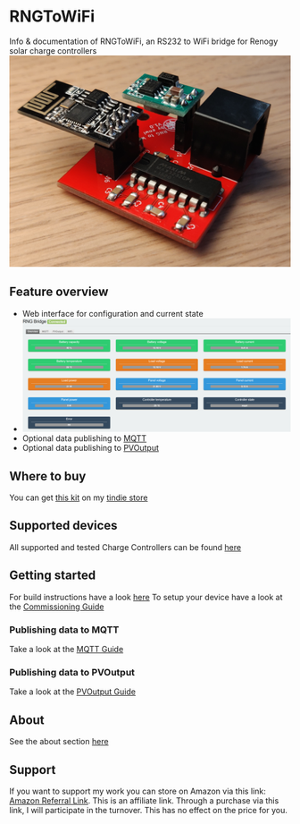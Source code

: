 # RNGToWiFi
Info &amp; documentation of RNGToWiFi, an RS232 to WiFi bridge for Renogy solar charge controllers
![pcb](https://github.com/enwi/RNGToWiFi/blob/master/images/populated_pcb.jpg)

## Feature overview
 - Web interface for configuration and current state
 - ![web interface](https://github.com/enwi/RNGToWiFi/blob/master/images/webinterface.png)
 - Optional data publishing to [MQTT](https://en.wikipedia.org/wiki/MQTT)
 - Optional data publishing to [PVOutput](https://pvoutput.org)

## Where to buy
You can get [this kit](https://www.tindie.com/products/21360/) on my [tindie store](https://www.tindie.com/stores/enwi/#store-section-products)

## Supported devices
All supported and tested Charge Controllers can be found [here](https://github.com/enwi/RNGToWiFi/blob/master/controllers.md)

## Getting started
For build instructions have a look [here](https://github.com/enwi/RNGToWiFi/blob/master/soldering.md)
To setup your device have a look at the [Commissioning Guide](https://github.com/enwi/RNGToWiFi/blob/master/comissioning.md)

### Publishing data to MQTT
Take a look at the [MQTT Guide](https://github.com/enwi/RNGToWiFi/blob/master/mqtt.md)

### Publishing data to PVOutput
Take a look at the [PVOutput Guide](https://github.com/enwi/RNGToWiFi/blob/master/pvoutput.md)

## About
See the about section [here](https://github.com/enwi/RNGToWiFi/blob/master/about.md)

## Support
If you want to support my work you can store on Amazon via this link: [Amazon Referral Link](https://www.amazon.de/?tag=enwi-21). This is an affiliate link. Through a purchase via this link, I will participate in the turnover. This has no effect on the price for you.
